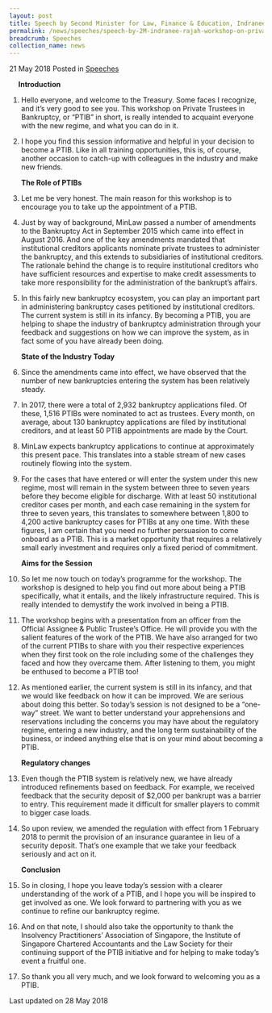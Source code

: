 ```yaml
---
layout: post
title: Speech by Second Minister for Law, Finance & Education, Indranee Rajah, at the Workshop on Private Trustees in Bankruptcy
permalink: /news/speeches/speech-by-2M-indranee-rajah-workshop-on-private-trustees-in-bankruptcy
breadcrumb: Speeches
collection_name: news
---
```


21 May 2018 Posted in [Speeches](/news/speeches)


<p style="margin-left: 18px; font-weight:bold">Introduction</p>

 1. Hello everyone, and welcome to the Treasury. Some faces I recognize, and it’s very good to see you. This workshop on Private Trustees in Bankruptcy, or “PTIB” in short, is really intended to acquaint everyone with the new regime, and what you can do in it.

 

 2. I hope you find this session informative and helpful in your decision to become a PTIB.  Like in all training opportunities, this is, of course, another occasion to catch-up with colleagues in the industry and make new friends.
    
    **The Role of PTIBs**

 3. Let me be very honest.  The main reason for this workshop is to encourage you to take up the appointment of a PTIB.
 
 4. Just by way of background, MinLaw passed a number of amendments to the Bankruptcy Act in September 2015 which came into effect in August 2016.  And one of the key amendments mandated that institutional creditors applicants nominate private trustees to administer the bankruptcy, and this extends to subsidiaries of institutional creditors. The rationale behind the change is to require institutional creditors who have sufficient resources and expertise to make credit assessments to take more responsibility for the administration of the bankrupt’s affairs.

5. In this fairly new bankruptcy ecosystem, you can play an important part in administering bankruptcy cases petitioned by institutional creditors. The current system is still in its infancy. By becoming a PTIB, you are helping to shape the industry of bankruptcy administration through your feedback and suggestions on how we can improve the system, as in fact some of you have already been doing. 
   
   **State of the Industry Today**


 6. Since the amendments came into effect, we have observed that the number of new bankruptcies entering the system has been relatively steady.

 

 7. In 2017, there were a total of 2,932 bankruptcy applications filed. Of these, 1,516 PTIBs were nominated to act as trustees. Every month, on average, about 130 bankruptcy applications are filed by institutional creditors, and at least 50 PTIB appointments are made by the Court.

 

 8. MinLaw expects bankruptcy applications to continue at approximately this present pace. This translates into a stable stream of new cases routinely flowing into the system.

 

 9. For the cases that have entered or will enter the system under this new regime, most will remain in the system between three to seven years before they become eligible for discharge. With at least 50 institutional creditor cases per month, and each case remaining in the system for three to seven years, this translates to somewhere between 1,800 to 4,200 active bankruptcy cases for PTIBs at any one time. With these figures, I am certain that you need no further persuasion to come onboard as a PTIB.  This is a market opportunity that requires a relatively small early investment and requires only a fixed period of commitment.
    
    **Aims for the Session**


10. So let me now touch on today’s programme for the workshop. The workshop is designed to help you find out more about being a PTIB specifically, what it entails, and the likely infrastructure required. This is really intended to demystify the work involved in being a PTIB.

 

11. The workshop begins with a presentation from an officer from the Official Assignee & Public Trustee’s Office. He will provide you with the salient features of the work of the PTIB.  We have also arranged for two of the current PTIBs to share with you their respective experiences when they first took on the role including some of the challenges they faced and how they overcame them.  After listening to them, you might be enthused to become a PTIB too!

 

12. As mentioned earlier, the current system is still in its infancy, and that we would like feedback on how it can be improved. We are serious about doing this better.  So today’s session is not designed to be a “one-way” street. We want to better understand your apprehensions and reservations including the concerns you may have about the regulatory regime, entering a new industry, and the long term sustainability of the business, or indeed anything else that is on your mind about becoming a PTIB.
    
    **Regulatory changes**


13. Even though the PTIB system is relatively new, we have already introduced refinements based on feedback.  For example, we received feedback that the security deposit of $2,000 per bankrupt was a barrier to entry. This requirement made it difficult for smaller players to commit to bigger case loads.

 

14. So upon review, we amended the regulation with effect from 1 February 2018 to permit the provision of an insurance guarantee in lieu of a security deposit. That’s one example that we take your feedback seriously and act on it.

    **Conclusion**


15. So in closing, I hope you leave today’s session with a clearer understanding of the work of a PTIB, and I hope you will be inspired to get involved as one. We look forward to partnering with you as we continue to refine our bankruptcy regime.

16. And on that note, I should also take the opportunity to thank  the Insolvency Practitioners’ Association of Singapore, the Institute of Singapore Chartered Accountants and the Law Society for their continuing support of the PTIB initiative and for helping to make today’s event a fruitful one.

 

17. So thank you all very much, and we look forward to welcoming you as a PTIB. 


<p class="right-side-updated">Last updated on 28 May 2018</p>



